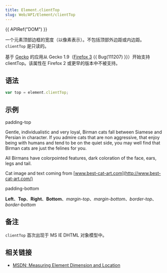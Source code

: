 ```yaml
---
title: Element.clientTop
slug: Web/API/Element/clientTop
---
```

{{ APIRef("DOM") }}

一个元素顶部边框的宽度（以像素表示）。不包括顶部外边距或内边距。`clientTop` 是只读的。

基于 [Gecko](/zh-CN/docs/Web/API/en/Gecko) 的应用从 Gecko 1.9（[Firefox 3](/zh-CN/docs/Web/API/en/Firefox_3) {{ Bug(111207) }}）开始支持 clientTop。该属性在 Firefox 2 或更早的版本中不被支持。

## 语法

```js
var top = element.clientTop;
```

## 示例

padding-top

Gentle, individualistic and very loyal, Birman cats fall between Siamese and Persian in character. If you admire cats that are non aggressive, that enjoy being with humans and tend to be on the quiet side, you may well find that Birman cats are just the felines for you.

All Birmans have colorpointed features, dark coloration of the face, ears, legs and tail.

Cat image and text coming from [www.best-cat-art.com](http://www.best-cat-art.com/)

padding-bottom

**Left**、**Top**、**Right**、**Bottom**、_margin-top_、*margin-bottom*、*border-top*、_border-bottom_

## 备注

`clientTop` 首次出现于 MS IE DHTML 对象模型中。

## 相关链接

- [MSDN: Measuring Element Dimension and Location](<https://docs.microsoft.com/en-us/previous-versions//hh781509(v=vs.85)>)
